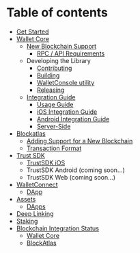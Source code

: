 # Table of contents

* [Get Started](README.md)
* [Wallet Core](wallet-core/wallet-core.md)
  * [New Blockchain Support](wallet-core/newblockchain.md)
    * [RPC / API Requirements](wallet-core/rpc-requirements.md)
  * Developing the Library
    * [Contributing](wallet-core/contributing.md)
    * [Building](wallet-core/building.md)
    * [WalletConsole utility](wallet-core/walletconsole.md)
    * [Releasing](wallet-core/releasing.md)
  * [Integration Guide](wallet-core/integration-guide.md)
    * [Usage Guide](wallet-core/wallet-core-usage.md)
    * [iOS Integration Guide](wallet-core/ios-guide.md)
    * [Android Integration Guide](wallet-core/android-guide.md)
    * [Server-Side](wallet-core/server-side.md)
* [Blockatlas](blockatlas/blockatlas.md)
  * [Adding Support for a New Blockchain](blockatlas/newblockchain.md)
  * [Transaction Format](blockatlas/transaction-format.md)
* [Trust SDK](trust-sdk/trust-sdk.md)
  * [TrustSDK iOS](trust-sdk/trust-sdk-ios.md)
  * TrustSDK Android (coming soon...)
  * TrustSDK Web (coming soon...)
* [WalletConnect](wallet-connect/wallet-connect.md)
  * [DApp](wallet-connect/dapp.md)
* [Assets](assets/add_new_asset.md)
  * [DApps](assets/add-dapp.md)
* [Deep Linking](deeplinking/deeplinking.md)
* [Staking](platform/staking.md)
* [Blockchain Integration Status](integration-status/index.md)
  * [Wallet Core](integration-status/wallet-core.md)
  * [BlockAtlas](integration-status/blockatlas.md)
